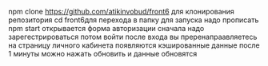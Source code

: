 npm clone  https://github.com/atikinvobud/front6 для клонирования репозитория
cd front6для перехода в папку
для запуска надо прописать npm start
открывается форма авторизации сначала надо зарегестрироваться потом войти 
после входа вы преренапраавляетесь на страницу личного кабинета 
появляются кэшированные данные после 1 минуты можно нажать обновить и данные обновятся
